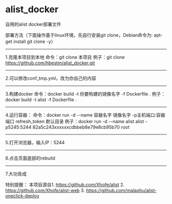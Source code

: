 # alist_docker
自用的alist docker部署文件

部署方法（下面操作基于linux环境，先自行安装git clone，Debian命令为: apt-get install git clone -y）

--------------------------------------------------------------------------------------------------
1.克隆本项目到本地
命令：git clone 本项目
例子：git clone https://github.com/hbestm/alist_docker.git

--------------------------------------------------------------------------------------------------
2.可以修改conf_tmp.yml，改为你自己的内容

--------------------------------------------------------------------------------------------------
3.构建docker
命令：docker build -t 你要构建的镜像名字 -f Dockerfile .
例子：docker build -t alist -f Dockerfile .

--------------------------------------------------------------------------------------------------
4.运行容器：
命令：docker run -d --name 容器名字 镜像名字 -p主机端口:容器端口 refresh_token 默认目录
例子：docker run -d --name alist alist -p5245:5244 82a5c243xxxxxxcdbbeb8e79e8cb95b70 root

--------------------------------------------------------------------------------------------------
5.打开浏览器，输入IP：5244

--------------------------------------------------------------------------------------------------
6.点击页面底部的rebuild

--------------------------------------------------------------------------------------------------
7.大功告成


特别提醒：
本项目源自1. https://github.com/Xhofe/alist
         2. https://github.com/Xhofe/alist-web
         3. https://github.com/malaohu/alist-oneclick-deploy
